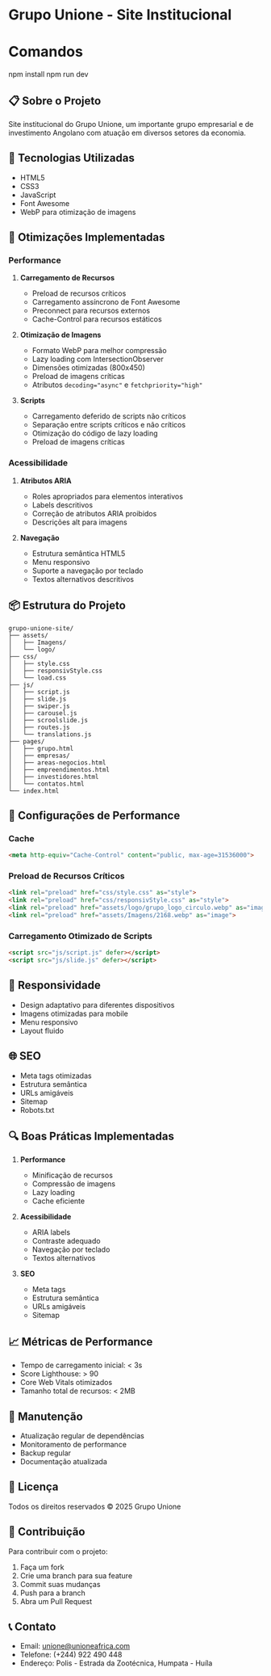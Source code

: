 # Grupo Unione - Site Institucional

# Comandos
npm install
npm run dev

## 📋 Sobre o Projeto
Site institucional do Grupo Unione, um importante grupo empresarial e de investimento Angolano com atuação em diversos setores da economia.

## 🚀 Tecnologias Utilizadas
- HTML5
- CSS3
- JavaScript
- Font Awesome
- WebP para otimização de imagens

## 🎯 Otimizações Implementadas

### Performance
1. **Carregamento de Recursos**
   - Preload de recursos críticos
   - Carregamento assíncrono de Font Awesome
   - Preconnect para recursos externos
   - Cache-Control para recursos estáticos

2. **Otimização de Imagens**
   - Formato WebP para melhor compressão
   - Lazy loading com IntersectionObserver
   - Dimensões otimizadas (800x450)
   - Preload de imagens críticas
   - Atributos `decoding="async"` e `fetchpriority="high"`

3. **Scripts**
   - Carregamento deferido de scripts não críticos
   - Separação entre scripts críticos e não críticos
   - Otimização do código de lazy loading
   - Preload de imagens críticas

### Acessibilidade
1. **Atributos ARIA**
   - Roles apropriados para elementos interativos
   - Labels descritivos
   - Correção de atributos ARIA proibidos
   - Descrições alt para imagens

2. **Navegação**
   - Estrutura semântica HTML5
   - Menu responsivo
   - Suporte a navegação por teclado
   - Textos alternativos descritivos

## 📦 Estrutura do Projeto
```
grupo-unione-site/
├── assets/
│   ├── Imagens/
│   └── logo/
├── css/
│   ├── style.css
│   ├── responsivStyle.css
│   └── load.css
├── js/
│   ├── script.js
│   ├── slide.js
│   ├── swiper.js
│   ├── carousel.js
│   ├── scroolslide.js
│   ├── routes.js
│   └── translations.js
├── pages/
│   ├── grupo.html
│   ├── empresas/
│   ├── areas-negocios.html
│   ├── empreendimentos.html
│   ├── investidores.html
│   └── contatos.html
└── index.html
```

## 🔧 Configurações de Performance

### Cache
```html
<meta http-equiv="Cache-Control" content="public, max-age=31536000">
```

### Preload de Recursos Críticos
```html
<link rel="preload" href="css/style.css" as="style">
<link rel="preload" href="css/responsivStyle.css" as="style">
<link rel="preload" href="assets/logo/grupo_logo_circulo.webp" as="image">
<link rel="preload" href="assets/Imagens/2168.webp" as="image">
```

### Carregamento Otimizado de Scripts
```html
<script src="js/script.js" defer></script>
<script src="js/slide.js" defer></script>
```

## 📱 Responsividade
- Design adaptativo para diferentes dispositivos
- Imagens otimizadas para mobile
- Menu responsivo
- Layout fluido

## 🌐 SEO
- Meta tags otimizadas
- Estrutura semântica
- URLs amigáveis
- Sitemap
- Robots.txt

## 🔍 Boas Práticas Implementadas
1. **Performance**
   - Minificação de recursos
   - Compressão de imagens
   - Lazy loading
   - Cache eficiente

2. **Acessibilidade**
   - ARIA labels
   - Contraste adequado
   - Navegação por teclado
   - Textos alternativos

3. **SEO**
   - Meta tags
   - Estrutura semântica
   - URLs amigáveis
   - Sitemap

## 📈 Métricas de Performance
- Tempo de carregamento inicial: < 3s
- Score Lighthouse: > 90
- Core Web Vitals otimizados
- Tamanho total de recursos: < 2MB

## 🔄 Manutenção
- Atualização regular de dependências
- Monitoramento de performance
- Backup regular
- Documentação atualizada

## 📝 Licença
Todos os direitos reservados © 2025 Grupo Unione

## 👥 Contribuição
Para contribuir com o projeto:
1. Faça um fork
2. Crie uma branch para sua feature
3. Commit suas mudanças
4. Push para a branch
5. Abra um Pull Request

## 📞 Contato
- Email: unione@unioneafrica.com
- Telefone: (+244) 922 490 448
- Endereço: Polis - Estrada da Zootécnica, Humpata - Huíla

